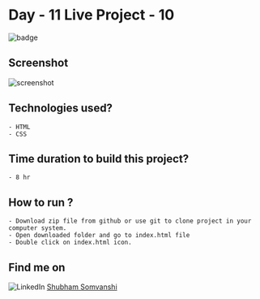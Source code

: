 # Day - 11 Live Project - 10

![badge](https://img.shields.io/badge/Webdev-Day--10-red)

## Screenshot

![screenshot](./Screenshot.png)


## Technologies used?

    - HTML
    - CSS

## Time duration to build this project?

    - 8 hr

## How to run ?

    - Download zip file from github or use git to clone project in your computer system.
    - Open downloaded folder and go to index.html file
    - Double click on index.html icon.

## Find me on

![LinkedIn](https://img.shields.io/badge/LinkedIn-Connect-green) [Shubham Somvanshi](https://www.linkedin.com/in/shubham-somvanshi-778193135/)



    
